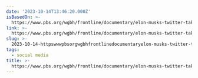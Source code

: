 ```yaml
---
date: '2023-10-14T13:46:20.000Z'
isBasedOn: >-
  https://www.pbs.org/wgbh/frontline/documentary/elon-musks-twitter-takeover/transcript/
link: >-
  https://www.pbs.org/wgbh/frontline/documentary/elon-musks-twitter-takeover/transcript/
slug: >-
  2023-10-14-httpswwwpbsorgwgbhfrontlinedocumentaryelon-musks-twitter-takeovertranscript
tags:
  - social media
title: >-
  https://www.pbs.org/wgbh/frontline/documentary/elon-musks-twitter-takeover/transcript/
---
```


